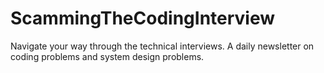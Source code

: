 # ScammingTheCodingInterview
Navigate your way through the technical interviews. A daily newsletter on coding problems and system design problems. 

